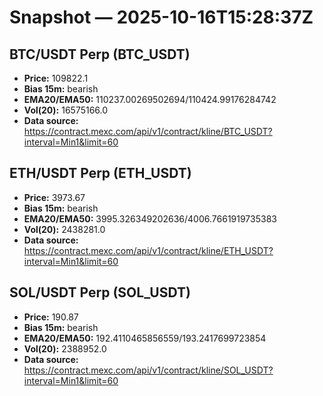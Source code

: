 # Snapshot — 2025-10-16T15:28:37Z

## BTC/USDT Perp (BTC_USDT)
- **Price:** 109822.1
- **Bias 15m:** bearish
- **EMA20/EMA50:** 110237.00269502694/110424.99176284742
- **Vol(20):** 16575166.0
- **Data source:** https://contract.mexc.com/api/v1/contract/kline/BTC_USDT?interval=Min1&limit=60

## ETH/USDT Perp (ETH_USDT)
- **Price:** 3973.67
- **Bias 15m:** bearish
- **EMA20/EMA50:** 3995.326349202636/4006.7661919735383
- **Vol(20):** 2438281.0
- **Data source:** https://contract.mexc.com/api/v1/contract/kline/ETH_USDT?interval=Min1&limit=60

## SOL/USDT Perp (SOL_USDT)
- **Price:** 190.87
- **Bias 15m:** bearish
- **EMA20/EMA50:** 192.4110465856559/193.2417699723854
- **Vol(20):** 2388952.0
- **Data source:** https://contract.mexc.com/api/v1/contract/kline/SOL_USDT?interval=Min1&limit=60
